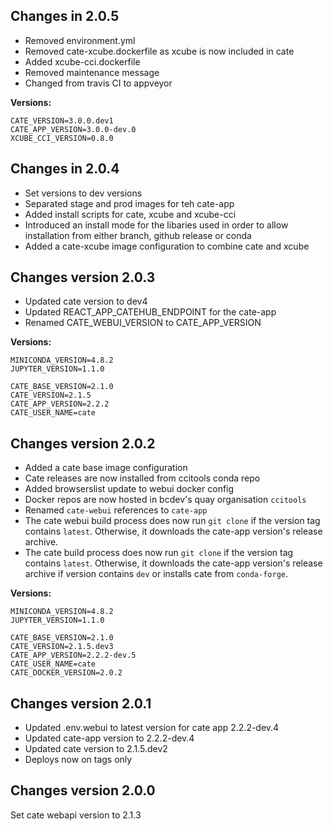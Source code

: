 ## Changes in 2.0.5
- Removed environment.yml
- Removed cate-xcube.dockerfile as xcube is now included in cate
- Added xcube-cci.dockerfile
- Removed maintenance message
- Changed from travis CI to appveyor

__Versions:__

    CATE_VERSION=3.0.0.dev1
    CATE_APP_VERSION=3.0.0-dev.0
    XCUBE_CCI_VERSION=0.8.0

## Changes in 2.0.4

- Set versions to dev versions
- Separated stage and prod images for teh cate-app
- Added install scripts for cate, xcube and xcube-cci
- Introduced an install mode for the libaries used in order to allow installation from either branch, github release or conda
- Added a cate-xcube image configuration to combine
  cate and xcube


## Changes version 2.0.3

- Updated cate version to dev4
- Updated REACT_APP_CATEHUB_ENDPOINT for the cate-app
- Renamed CATE_WEBUI_VERSION to CATE_APP_VERSION

__Versions:__

    MINICONDA_VERSION=4.8.2
    JUPYTER_VERSION=1.1.0
    
    CATE_BASE_VERSION=2.1.0
    CATE_VERSION=2.1.5
    CATE_APP_VERSION=2.2.2
    CATE_USER_NAME=cate

## Changes version 2.0.2

- Added a cate base image configuration
- Cate releases are now installed from ccitools conda repo
- Added browserslist update to webui docker config
- Docker repos are now hosted in bcdev's quay organisation `ccitools`
- Renamed `cate-webui` references to `cate-app`
- The cate webui build process does now run `git clone` if the 
  version tag contains `latest`. Otherwise, it downloads the cate-app version's release
  archive.
- The cate build process does now run `git clone` if the
  version tag contains `latest`. Otherwise, it downloads the cate-app version's release
  archive if version contains `dev` or installs cate from `conda-forge`.

__Versions:__

    MINICONDA_VERSION=4.8.2
    JUPYTER_VERSION=1.1.0
    
    CATE_BASE_VERSION=2.1.0
    CATE_VERSION=2.1.5.dev3
    CATE_APP_VERSION=2.2.2-dev.5
    CATE_USER_NAME=cate
    CATE_DOCKER_VERSION=2.0.2


## Changes version 2.0.1

- Updated .env.webui to latest version for cate app 2.2.2-dev.4
- Updated cate-app version to 2.2.2-dev.4
- Updated cate version to 2.1.5.dev2
- Deploys now on tags only

## Changes version 2.0.0

Set cate webapi version to 2.1.3
